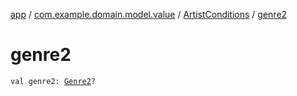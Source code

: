 [app](../../index.md) / [com.example.domain.model.value](../index.md) / [ArtistConditions](index.md) / [genre2](./genre2.md)

# genre2

`val genre2: `[`Genre2`](../-genre2/index.md)`?`